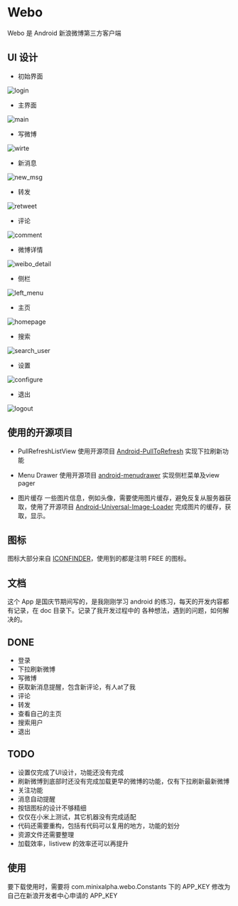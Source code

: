 Webo
====

Webo 是 Android 新浪微博第三方客户端


## UI 设计

* 初始界面

![login](screenshots-mini/login.png)

* 主界面

![main](screenshots-mini/main.png)

* 写微博

![wirte](screenshots-mini/wirte.png)


* 新消息

![new_msg](screenshots-mini/new_msg.png)

* 转发

![retweet](screenshots-mini/retweet.png)

* 评论

![comment](screenshots-mini/comment.png)

* 微博详情

![weibo_detail](screenshots-mini/weibo_detail.png)

* 侧栏

![left_menu](screenshots-mini/left_menu.png)

* 主页

![homepage](screenshots-mini/homepage.png)

* 搜索

![search_user](screenshots-mini/search_user.png)

* 设置

![configure](screenshots-mini/configure.png)

* 退出

![logout](screenshots-mini/logout.png)

## 使用的开源项目

* PullRefreshListView
使用开源项目 [Android-PullToRefresh](https://github.com/chrisbanes/Android-PullToRefresh) 实现下拉刷新功能


* Menu Drawer
使用开源项目 [android-menudrawer](https://github.com/SimonVT/android-menudrawer) 实现侧栏菜单及view pager

* 图片缓存
一些图片信息，例如头像，需要使用图片缓存，避免反复从服务器获取，使用了开源项目 [Android-Universal-Image-Loader](https://github.com/nostra13/Android-Universal-Image-Loader) 完成图片的缓存，获取，显示。



## 图标
图标大部分来自 [ICONFINDER](https://www.iconfinder.com/)，使用到的都是注明 FREE 的图标。

## 文档

这个 App 是国庆节期间写的，是我刚刚学习 android 的练习，每天的开发内容都有记录，在 doc 目录下。记录了我开发过程中的
各种想法，遇到的问题，如何解决的。

## DONE

* 登录
* 下拉刷新微博
* 写微博
* 获取新消息提醒，包含新评论，有人at了我
* 评论
* 转发
* 查看自己的主页
* 搜索用户
* 退出

## TODO

* 设置仅完成了UI设计，功能还没有完成
* 刷新微博到底部时还没有完成加载更早的微博的功能，仅有下拉刷新最新微博
* 关注功能
* 消息自动提醒
* 按钮图标的设计不够精细
* 仅仅在小米上测试，其它机器没有完成适配
* 代码还需要重构，包括有代码可以复用的地方，功能的划分
* 资源文件还需要整理
* 加载效率，listivew 的效率还可以再提升

## 使用

要下载使用时，需要将 com.minixalpha.webo.Constants 下的 APP_KEY 修改为自己在新浪开发者中心申请的 APP_KEY
